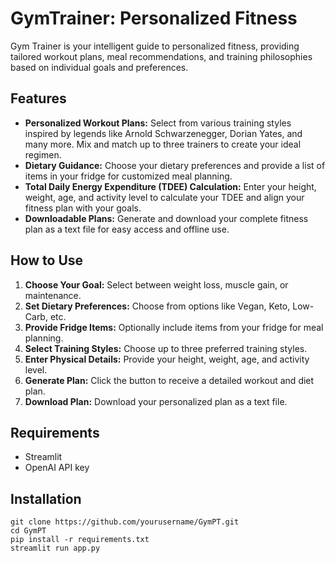 # GymTrainer: Personalized Fitness

Gym Trainer is your intelligent guide to personalized fitness, providing tailored workout plans, meal recommendations, and training philosophies based on individual goals and preferences.

## Features

- **Personalized Workout Plans:** Select from various training styles inspired by legends like Arnold Schwarzenegger, Dorian Yates, and many more. Mix and match up to three trainers to create your ideal regimen.
- **Dietary Guidance:** Choose your dietary preferences and provide a list of items in your fridge for customized meal planning.
- **Total Daily Energy Expenditure (TDEE) Calculation:** Enter your height, weight, age, and activity level to calculate your TDEE and align your fitness plan with your goals.
- **Downloadable Plans:** Generate and download your complete fitness plan as a text file for easy access and offline use.

## How to Use

1. **Choose Your Goal:** Select between weight loss, muscle gain, or maintenance.
2. **Set Dietary Preferences:** Choose from options like Vegan, Keto, Low-Carb, etc.
3. **Provide Fridge Items:** Optionally include items from your fridge for meal planning.
4. **Select Training Styles:** Choose up to three preferred training styles.
5. **Enter Physical Details:** Provide your height, weight, age, and activity level.
6. **Generate Plan:** Click the button to receive a detailed workout and diet plan.
7. **Download Plan:** Download your personalized plan as a text file.

## Requirements

- Streamlit
- OpenAI API key

## Installation

```
git clone https://github.com/yourusername/GymPT.git
cd GymPT
pip install -r requirements.txt
streamlit run app.py
```

